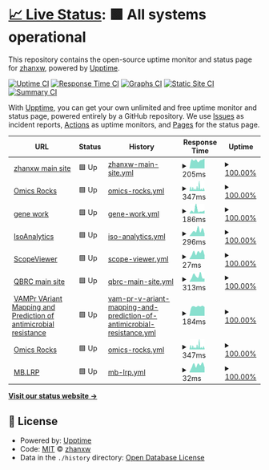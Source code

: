 # [📈 Live Status](https://demo.upptime.js.org): <!--live status--> **🟩 All systems operational**

This repository contains the open-source uptime monitor and status page for [zhanxw](http://zhanxw.com), powered by [Upptime](https://github.com/upptime/upptime).

[![Uptime CI](https://github.com/koj-co/upptime/workflows/Uptime%20CI/badge.svg)](https://github.com/koj-co/upptime/actions?query=workflow%3A%22Uptime+CI%22)
[![Response Time CI](https://github.com/koj-co/upptime/workflows/Response%20Time%20CI/badge.svg)](https://github.com/koj-co/upptime/actions?query=workflow%3A%22Response+Time+CI%22)
[![Graphs CI](https://github.com/koj-co/upptime/workflows/Graphs%20CI/badge.svg)](https://github.com/koj-co/upptime/actions?query=workflow%3A%22Graphs+CI%22)
[![Static Site CI](https://github.com/koj-co/upptime/workflows/Static%20Site%20CI/badge.svg)](https://github.com/koj-co/upptime/actions?query=workflow%3A%22Static+Site+CI%22)
[![Summary CI](https://github.com/koj-co/upptime/workflows/Summary%20CI/badge.svg)](https://github.com/koj-co/upptime/actions?query=workflow%3A%22Summary+CI%22)

With [Upptime](https://upptime.js.org), you can get your own unlimited and free uptime monitor and status page, powered entirely by a GitHub repository. We use [Issues](https://github.com/zhanxw/upptime/issues) as incident reports, [Actions](https://github.com/zhanxw/upptime/actions) as uptime monitors, and [Pages](https://demo.upptime.js.org) for the status page.

<!--start: status pages-->
<!-- This summary is generated by Upptime (https://github.com/upptime/upptime) -->
<!-- Do not edit this manually, your changes will be overwritten -->
<!-- prettier-ignore -->
| URL | Status | History | Response Time | Uptime |
| --- | ------ | ------- | ------------- | ------ |
| <img alt="" src="https://icons.duckduckgo.com/ip3/zhanxw.com.ico" height="13"> [zhanxw main site](https://zhanxw.com) | 🟩 Up | [zhanxw-main-site.yml](https://github.com/zhanxw/upptime/commits/HEAD/history/zhanxw-main-site.yml) | <details><summary><img alt="Response time graph" src="./graphs/zhanxw-main-site/response-time-week.png" height="20"> 205ms</summary><br><a href="https://zhanxw.github.io/upptime/history/zhanxw-main-site"><img alt="Response time 232" src="https://img.shields.io/endpoint?url=https%3A%2F%2Fraw.githubusercontent.com%2Fzhanxw%2Fupptime%2FHEAD%2Fapi%2Fzhanxw-main-site%2Fresponse-time.json"></a><br><a href="https://zhanxw.github.io/upptime/history/zhanxw-main-site"><img alt="24-hour response time 246" src="https://img.shields.io/endpoint?url=https%3A%2F%2Fraw.githubusercontent.com%2Fzhanxw%2Fupptime%2FHEAD%2Fapi%2Fzhanxw-main-site%2Fresponse-time-day.json"></a><br><a href="https://zhanxw.github.io/upptime/history/zhanxw-main-site"><img alt="7-day response time 205" src="https://img.shields.io/endpoint?url=https%3A%2F%2Fraw.githubusercontent.com%2Fzhanxw%2Fupptime%2FHEAD%2Fapi%2Fzhanxw-main-site%2Fresponse-time-week.json"></a><br><a href="https://zhanxw.github.io/upptime/history/zhanxw-main-site"><img alt="30-day response time 225" src="https://img.shields.io/endpoint?url=https%3A%2F%2Fraw.githubusercontent.com%2Fzhanxw%2Fupptime%2FHEAD%2Fapi%2Fzhanxw-main-site%2Fresponse-time-month.json"></a><br><a href="https://zhanxw.github.io/upptime/history/zhanxw-main-site"><img alt="1-year response time 246" src="https://img.shields.io/endpoint?url=https%3A%2F%2Fraw.githubusercontent.com%2Fzhanxw%2Fupptime%2FHEAD%2Fapi%2Fzhanxw-main-site%2Fresponse-time-year.json"></a></details> | <details><summary><a href="https://zhanxw.github.io/upptime/history/zhanxw-main-site">100.00%</a></summary><a href="https://zhanxw.github.io/upptime/history/zhanxw-main-site"><img alt="All-time uptime 99.94%" src="https://img.shields.io/endpoint?url=https%3A%2F%2Fraw.githubusercontent.com%2Fzhanxw%2Fupptime%2FHEAD%2Fapi%2Fzhanxw-main-site%2Fuptime.json"></a><br><a href="https://zhanxw.github.io/upptime/history/zhanxw-main-site"><img alt="24-hour uptime 100.00%" src="https://img.shields.io/endpoint?url=https%3A%2F%2Fraw.githubusercontent.com%2Fzhanxw%2Fupptime%2FHEAD%2Fapi%2Fzhanxw-main-site%2Fuptime-day.json"></a><br><a href="https://zhanxw.github.io/upptime/history/zhanxw-main-site"><img alt="7-day uptime 100.00%" src="https://img.shields.io/endpoint?url=https%3A%2F%2Fraw.githubusercontent.com%2Fzhanxw%2Fupptime%2FHEAD%2Fapi%2Fzhanxw-main-site%2Fuptime-week.json"></a><br><a href="https://zhanxw.github.io/upptime/history/zhanxw-main-site"><img alt="30-day uptime 100.00%" src="https://img.shields.io/endpoint?url=https%3A%2F%2Fraw.githubusercontent.com%2Fzhanxw%2Fupptime%2FHEAD%2Fapi%2Fzhanxw-main-site%2Fuptime-month.json"></a><br><a href="https://zhanxw.github.io/upptime/history/zhanxw-main-site"><img alt="1-year uptime 99.93%" src="https://img.shields.io/endpoint?url=https%3A%2F%2Fraw.githubusercontent.com%2Fzhanxw%2Fupptime%2FHEAD%2Fapi%2Fzhanxw-main-site%2Fuptime-year.json"></a></details>
| <img alt="" src="https://icons.duckduckgo.com/ip3/omics.rocks.ico" height="13"> [Omics Rocks](https://omics.rocks) | 🟩 Up | [omics-rocks.yml](https://github.com/zhanxw/upptime/commits/HEAD/history/omics-rocks.yml) | <details><summary><img alt="Response time graph" src="./graphs/omics-rocks/response-time-week.png" height="20"> 347ms</summary><br><a href="https://zhanxw.github.io/upptime/history/omics-rocks"><img alt="Response time 336" src="https://img.shields.io/endpoint?url=https%3A%2F%2Fraw.githubusercontent.com%2Fzhanxw%2Fupptime%2FHEAD%2Fapi%2Fomics-rocks%2Fresponse-time.json"></a><br><a href="https://zhanxw.github.io/upptime/history/omics-rocks"><img alt="24-hour response time 250" src="https://img.shields.io/endpoint?url=https%3A%2F%2Fraw.githubusercontent.com%2Fzhanxw%2Fupptime%2FHEAD%2Fapi%2Fomics-rocks%2Fresponse-time-day.json"></a><br><a href="https://zhanxw.github.io/upptime/history/omics-rocks"><img alt="7-day response time 347" src="https://img.shields.io/endpoint?url=https%3A%2F%2Fraw.githubusercontent.com%2Fzhanxw%2Fupptime%2FHEAD%2Fapi%2Fomics-rocks%2Fresponse-time-week.json"></a><br><a href="https://zhanxw.github.io/upptime/history/omics-rocks"><img alt="30-day response time 268" src="https://img.shields.io/endpoint?url=https%3A%2F%2Fraw.githubusercontent.com%2Fzhanxw%2Fupptime%2FHEAD%2Fapi%2Fomics-rocks%2Fresponse-time-month.json"></a><br><a href="https://zhanxw.github.io/upptime/history/omics-rocks"><img alt="1-year response time 346" src="https://img.shields.io/endpoint?url=https%3A%2F%2Fraw.githubusercontent.com%2Fzhanxw%2Fupptime%2FHEAD%2Fapi%2Fomics-rocks%2Fresponse-time-year.json"></a></details> | <details><summary><a href="https://zhanxw.github.io/upptime/history/omics-rocks">100.00%</a></summary><a href="https://zhanxw.github.io/upptime/history/omics-rocks"><img alt="All-time uptime 99.97%" src="https://img.shields.io/endpoint?url=https%3A%2F%2Fraw.githubusercontent.com%2Fzhanxw%2Fupptime%2FHEAD%2Fapi%2Fomics-rocks%2Fuptime.json"></a><br><a href="https://zhanxw.github.io/upptime/history/omics-rocks"><img alt="24-hour uptime 100.00%" src="https://img.shields.io/endpoint?url=https%3A%2F%2Fraw.githubusercontent.com%2Fzhanxw%2Fupptime%2FHEAD%2Fapi%2Fomics-rocks%2Fuptime-day.json"></a><br><a href="https://zhanxw.github.io/upptime/history/omics-rocks"><img alt="7-day uptime 100.00%" src="https://img.shields.io/endpoint?url=https%3A%2F%2Fraw.githubusercontent.com%2Fzhanxw%2Fupptime%2FHEAD%2Fapi%2Fomics-rocks%2Fuptime-week.json"></a><br><a href="https://zhanxw.github.io/upptime/history/omics-rocks"><img alt="30-day uptime 100.00%" src="https://img.shields.io/endpoint?url=https%3A%2F%2Fraw.githubusercontent.com%2Fzhanxw%2Fupptime%2FHEAD%2Fapi%2Fomics-rocks%2Fuptime-month.json"></a><br><a href="https://zhanxw.github.io/upptime/history/omics-rocks"><img alt="1-year uptime 99.98%" src="https://img.shields.io/endpoint?url=https%3A%2F%2Fraw.githubusercontent.com%2Fzhanxw%2Fupptime%2FHEAD%2Fapi%2Fomics-rocks%2Fuptime-year.json"></a></details>
| <img alt="" src="https://icons.duckduckgo.com/ip3/gene.work.ico" height="13"> [gene work](https://gene.work) | 🟩 Up | [gene-work.yml](https://github.com/zhanxw/upptime/commits/HEAD/history/gene-work.yml) | <details><summary><img alt="Response time graph" src="./graphs/gene-work/response-time-week.png" height="20"> 186ms</summary><br><a href="https://zhanxw.github.io/upptime/history/gene-work"><img alt="Response time 221" src="https://img.shields.io/endpoint?url=https%3A%2F%2Fraw.githubusercontent.com%2Fzhanxw%2Fupptime%2FHEAD%2Fapi%2Fgene-work%2Fresponse-time.json"></a><br><a href="https://zhanxw.github.io/upptime/history/gene-work"><img alt="24-hour response time 176" src="https://img.shields.io/endpoint?url=https%3A%2F%2Fraw.githubusercontent.com%2Fzhanxw%2Fupptime%2FHEAD%2Fapi%2Fgene-work%2Fresponse-time-day.json"></a><br><a href="https://zhanxw.github.io/upptime/history/gene-work"><img alt="7-day response time 186" src="https://img.shields.io/endpoint?url=https%3A%2F%2Fraw.githubusercontent.com%2Fzhanxw%2Fupptime%2FHEAD%2Fapi%2Fgene-work%2Fresponse-time-week.json"></a><br><a href="https://zhanxw.github.io/upptime/history/gene-work"><img alt="30-day response time 172" src="https://img.shields.io/endpoint?url=https%3A%2F%2Fraw.githubusercontent.com%2Fzhanxw%2Fupptime%2FHEAD%2Fapi%2Fgene-work%2Fresponse-time-month.json"></a><br><a href="https://zhanxw.github.io/upptime/history/gene-work"><img alt="1-year response time 230" src="https://img.shields.io/endpoint?url=https%3A%2F%2Fraw.githubusercontent.com%2Fzhanxw%2Fupptime%2FHEAD%2Fapi%2Fgene-work%2Fresponse-time-year.json"></a></details> | <details><summary><a href="https://zhanxw.github.io/upptime/history/gene-work">100.00%</a></summary><a href="https://zhanxw.github.io/upptime/history/gene-work"><img alt="All-time uptime 86.21%" src="https://img.shields.io/endpoint?url=https%3A%2F%2Fraw.githubusercontent.com%2Fzhanxw%2Fupptime%2FHEAD%2Fapi%2Fgene-work%2Fuptime.json"></a><br><a href="https://zhanxw.github.io/upptime/history/gene-work"><img alt="24-hour uptime 100.00%" src="https://img.shields.io/endpoint?url=https%3A%2F%2Fraw.githubusercontent.com%2Fzhanxw%2Fupptime%2FHEAD%2Fapi%2Fgene-work%2Fuptime-day.json"></a><br><a href="https://zhanxw.github.io/upptime/history/gene-work"><img alt="7-day uptime 100.00%" src="https://img.shields.io/endpoint?url=https%3A%2F%2Fraw.githubusercontent.com%2Fzhanxw%2Fupptime%2FHEAD%2Fapi%2Fgene-work%2Fuptime-week.json"></a><br><a href="https://zhanxw.github.io/upptime/history/gene-work"><img alt="30-day uptime 100.00%" src="https://img.shields.io/endpoint?url=https%3A%2F%2Fraw.githubusercontent.com%2Fzhanxw%2Fupptime%2FHEAD%2Fapi%2Fgene-work%2Fuptime-month.json"></a><br><a href="https://zhanxw.github.io/upptime/history/gene-work"><img alt="1-year uptime 99.98%" src="https://img.shields.io/endpoint?url=https%3A%2F%2Fraw.githubusercontent.com%2Fzhanxw%2Fupptime%2FHEAD%2Fapi%2Fgene-work%2Fuptime-year.json"></a></details>
| <img alt="" src="https://icons.duckduckgo.com/ip3/cdc.biohpc.swmed.edu.ico" height="13"> [IsoAnalytics](https://cdc.biohpc.swmed.edu/isoplexis/) | 🟩 Up | [iso-analytics.yml](https://github.com/zhanxw/upptime/commits/HEAD/history/iso-analytics.yml) | <details><summary><img alt="Response time graph" src="./graphs/iso-analytics/response-time-week.png" height="20"> 296ms</summary><br><a href="https://zhanxw.github.io/upptime/history/iso-analytics"><img alt="Response time 395" src="https://img.shields.io/endpoint?url=https%3A%2F%2Fraw.githubusercontent.com%2Fzhanxw%2Fupptime%2FHEAD%2Fapi%2Fiso-analytics%2Fresponse-time.json"></a><br><a href="https://zhanxw.github.io/upptime/history/iso-analytics"><img alt="24-hour response time 124" src="https://img.shields.io/endpoint?url=https%3A%2F%2Fraw.githubusercontent.com%2Fzhanxw%2Fupptime%2FHEAD%2Fapi%2Fiso-analytics%2Fresponse-time-day.json"></a><br><a href="https://zhanxw.github.io/upptime/history/iso-analytics"><img alt="7-day response time 296" src="https://img.shields.io/endpoint?url=https%3A%2F%2Fraw.githubusercontent.com%2Fzhanxw%2Fupptime%2FHEAD%2Fapi%2Fiso-analytics%2Fresponse-time-week.json"></a><br><a href="https://zhanxw.github.io/upptime/history/iso-analytics"><img alt="30-day response time 366" src="https://img.shields.io/endpoint?url=https%3A%2F%2Fraw.githubusercontent.com%2Fzhanxw%2Fupptime%2FHEAD%2Fapi%2Fiso-analytics%2Fresponse-time-month.json"></a><br><a href="https://zhanxw.github.io/upptime/history/iso-analytics"><img alt="1-year response time 397" src="https://img.shields.io/endpoint?url=https%3A%2F%2Fraw.githubusercontent.com%2Fzhanxw%2Fupptime%2FHEAD%2Fapi%2Fiso-analytics%2Fresponse-time-year.json"></a></details> | <details><summary><a href="https://zhanxw.github.io/upptime/history/iso-analytics">100.00%</a></summary><a href="https://zhanxw.github.io/upptime/history/iso-analytics"><img alt="All-time uptime 82.05%" src="https://img.shields.io/endpoint?url=https%3A%2F%2Fraw.githubusercontent.com%2Fzhanxw%2Fupptime%2FHEAD%2Fapi%2Fiso-analytics%2Fuptime.json"></a><br><a href="https://zhanxw.github.io/upptime/history/iso-analytics"><img alt="24-hour uptime 100.00%" src="https://img.shields.io/endpoint?url=https%3A%2F%2Fraw.githubusercontent.com%2Fzhanxw%2Fupptime%2FHEAD%2Fapi%2Fiso-analytics%2Fuptime-day.json"></a><br><a href="https://zhanxw.github.io/upptime/history/iso-analytics"><img alt="7-day uptime 100.00%" src="https://img.shields.io/endpoint?url=https%3A%2F%2Fraw.githubusercontent.com%2Fzhanxw%2Fupptime%2FHEAD%2Fapi%2Fiso-analytics%2Fuptime-week.json"></a><br><a href="https://zhanxw.github.io/upptime/history/iso-analytics"><img alt="30-day uptime 100.00%" src="https://img.shields.io/endpoint?url=https%3A%2F%2Fraw.githubusercontent.com%2Fzhanxw%2Fupptime%2FHEAD%2Fapi%2Fiso-analytics%2Fuptime-month.json"></a><br><a href="https://zhanxw.github.io/upptime/history/iso-analytics"><img alt="1-year uptime 82.33%" src="https://img.shields.io/endpoint?url=https%3A%2F%2Fraw.githubusercontent.com%2Fzhanxw%2Fupptime%2FHEAD%2Fapi%2Fiso-analytics%2Fuptime-year.json"></a></details>
| <img alt="" src="https://icons.duckduckgo.com/ip3/cdc.biohpc.swmed.edu.ico" height="13"> [ScopeViewer](https://cdc.biohpc.swmed.edu/scopeviewer/) | 🟩 Up | [scope-viewer.yml](https://github.com/zhanxw/upptime/commits/HEAD/history/scope-viewer.yml) | <details><summary><img alt="Response time graph" src="./graphs/scope-viewer/response-time-week.png" height="20"> 27ms</summary><br><a href="https://zhanxw.github.io/upptime/history/scope-viewer"><img alt="Response time 59" src="https://img.shields.io/endpoint?url=https%3A%2F%2Fraw.githubusercontent.com%2Fzhanxw%2Fupptime%2FHEAD%2Fapi%2Fscope-viewer%2Fresponse-time.json"></a><br><a href="https://zhanxw.github.io/upptime/history/scope-viewer"><img alt="24-hour response time 17" src="https://img.shields.io/endpoint?url=https%3A%2F%2Fraw.githubusercontent.com%2Fzhanxw%2Fupptime%2FHEAD%2Fapi%2Fscope-viewer%2Fresponse-time-day.json"></a><br><a href="https://zhanxw.github.io/upptime/history/scope-viewer"><img alt="7-day response time 27" src="https://img.shields.io/endpoint?url=https%3A%2F%2Fraw.githubusercontent.com%2Fzhanxw%2Fupptime%2FHEAD%2Fapi%2Fscope-viewer%2Fresponse-time-week.json"></a><br><a href="https://zhanxw.github.io/upptime/history/scope-viewer"><img alt="30-day response time 35" src="https://img.shields.io/endpoint?url=https%3A%2F%2Fraw.githubusercontent.com%2Fzhanxw%2Fupptime%2FHEAD%2Fapi%2Fscope-viewer%2Fresponse-time-month.json"></a><br><a href="https://zhanxw.github.io/upptime/history/scope-viewer"><img alt="1-year response time 65" src="https://img.shields.io/endpoint?url=https%3A%2F%2Fraw.githubusercontent.com%2Fzhanxw%2Fupptime%2FHEAD%2Fapi%2Fscope-viewer%2Fresponse-time-year.json"></a></details> | <details><summary><a href="https://zhanxw.github.io/upptime/history/scope-viewer">100.00%</a></summary><a href="https://zhanxw.github.io/upptime/history/scope-viewer"><img alt="All-time uptime 91.61%" src="https://img.shields.io/endpoint?url=https%3A%2F%2Fraw.githubusercontent.com%2Fzhanxw%2Fupptime%2FHEAD%2Fapi%2Fscope-viewer%2Fuptime.json"></a><br><a href="https://zhanxw.github.io/upptime/history/scope-viewer"><img alt="24-hour uptime 100.00%" src="https://img.shields.io/endpoint?url=https%3A%2F%2Fraw.githubusercontent.com%2Fzhanxw%2Fupptime%2FHEAD%2Fapi%2Fscope-viewer%2Fuptime-day.json"></a><br><a href="https://zhanxw.github.io/upptime/history/scope-viewer"><img alt="7-day uptime 100.00%" src="https://img.shields.io/endpoint?url=https%3A%2F%2Fraw.githubusercontent.com%2Fzhanxw%2Fupptime%2FHEAD%2Fapi%2Fscope-viewer%2Fuptime-week.json"></a><br><a href="https://zhanxw.github.io/upptime/history/scope-viewer"><img alt="30-day uptime 100.00%" src="https://img.shields.io/endpoint?url=https%3A%2F%2Fraw.githubusercontent.com%2Fzhanxw%2Fupptime%2FHEAD%2Fapi%2Fscope-viewer%2Fuptime-month.json"></a><br><a href="https://zhanxw.github.io/upptime/history/scope-viewer"><img alt="1-year uptime 99.92%" src="https://img.shields.io/endpoint?url=https%3A%2F%2Fraw.githubusercontent.com%2Fzhanxw%2Fupptime%2FHEAD%2Fapi%2Fscope-viewer%2Fuptime-year.json"></a></details>
| <img alt="" src="https://icons.duckduckgo.com/ip3/qbrc.swmed.edu.ico" height="13"> [QBRC main site](https://qbrc.swmed.edu) | 🟩 Up | [qbrc-main-site.yml](https://github.com/zhanxw/upptime/commits/HEAD/history/qbrc-main-site.yml) | <details><summary><img alt="Response time graph" src="./graphs/qbrc-main-site/response-time-week.png" height="20"> 313ms</summary><br><a href="https://zhanxw.github.io/upptime/history/qbrc-main-site"><img alt="Response time 361" src="https://img.shields.io/endpoint?url=https%3A%2F%2Fraw.githubusercontent.com%2Fzhanxw%2Fupptime%2FHEAD%2Fapi%2Fqbrc-main-site%2Fresponse-time.json"></a><br><a href="https://zhanxw.github.io/upptime/history/qbrc-main-site"><img alt="24-hour response time 183" src="https://img.shields.io/endpoint?url=https%3A%2F%2Fraw.githubusercontent.com%2Fzhanxw%2Fupptime%2FHEAD%2Fapi%2Fqbrc-main-site%2Fresponse-time-day.json"></a><br><a href="https://zhanxw.github.io/upptime/history/qbrc-main-site"><img alt="7-day response time 313" src="https://img.shields.io/endpoint?url=https%3A%2F%2Fraw.githubusercontent.com%2Fzhanxw%2Fupptime%2FHEAD%2Fapi%2Fqbrc-main-site%2Fresponse-time-week.json"></a><br><a href="https://zhanxw.github.io/upptime/history/qbrc-main-site"><img alt="30-day response time 361" src="https://img.shields.io/endpoint?url=https%3A%2F%2Fraw.githubusercontent.com%2Fzhanxw%2Fupptime%2FHEAD%2Fapi%2Fqbrc-main-site%2Fresponse-time-month.json"></a><br><a href="https://zhanxw.github.io/upptime/history/qbrc-main-site"><img alt="1-year response time 362" src="https://img.shields.io/endpoint?url=https%3A%2F%2Fraw.githubusercontent.com%2Fzhanxw%2Fupptime%2FHEAD%2Fapi%2Fqbrc-main-site%2Fresponse-time-year.json"></a></details> | <details><summary><a href="https://zhanxw.github.io/upptime/history/qbrc-main-site">100.00%</a></summary><a href="https://zhanxw.github.io/upptime/history/qbrc-main-site"><img alt="All-time uptime 99.55%" src="https://img.shields.io/endpoint?url=https%3A%2F%2Fraw.githubusercontent.com%2Fzhanxw%2Fupptime%2FHEAD%2Fapi%2Fqbrc-main-site%2Fuptime.json"></a><br><a href="https://zhanxw.github.io/upptime/history/qbrc-main-site"><img alt="24-hour uptime 100.00%" src="https://img.shields.io/endpoint?url=https%3A%2F%2Fraw.githubusercontent.com%2Fzhanxw%2Fupptime%2FHEAD%2Fapi%2Fqbrc-main-site%2Fuptime-day.json"></a><br><a href="https://zhanxw.github.io/upptime/history/qbrc-main-site"><img alt="7-day uptime 100.00%" src="https://img.shields.io/endpoint?url=https%3A%2F%2Fraw.githubusercontent.com%2Fzhanxw%2Fupptime%2FHEAD%2Fapi%2Fqbrc-main-site%2Fuptime-week.json"></a><br><a href="https://zhanxw.github.io/upptime/history/qbrc-main-site"><img alt="30-day uptime 100.00%" src="https://img.shields.io/endpoint?url=https%3A%2F%2Fraw.githubusercontent.com%2Fzhanxw%2Fupptime%2FHEAD%2Fapi%2Fqbrc-main-site%2Fuptime-month.json"></a><br><a href="https://zhanxw.github.io/upptime/history/qbrc-main-site"><img alt="1-year uptime 99.96%" src="https://img.shields.io/endpoint?url=https%3A%2F%2Fraw.githubusercontent.com%2Fzhanxw%2Fupptime%2FHEAD%2Fapi%2Fqbrc-main-site%2Fuptime-year.json"></a></details>
| <img alt="" src="https://icons.duckduckgo.com/ip3/cdc.biohpc.swmed.edu.ico" height="13"> [VAMPr VAriant Mapping and Prediction of antimicrobial resistance](https://cdc.biohpc.swmed.edu/VAMPr/VAMPr.cgi) | 🟩 Up | [vam-pr-v-ariant-mapping-and-prediction-of-antimicrobial-resistance.yml](https://github.com/zhanxw/upptime/commits/HEAD/history/vam-pr-v-ariant-mapping-and-prediction-of-antimicrobial-resistance.yml) | <details><summary><img alt="Response time graph" src="./graphs/vam-pr-v-ariant-mapping-and-prediction-of-antimicrobial-resistance/response-time-week.png" height="20"> 184ms</summary><br><a href="https://zhanxw.github.io/upptime/history/vam-pr-v-ariant-mapping-and-prediction-of-antimicrobial-resistance"><img alt="Response time 220" src="https://img.shields.io/endpoint?url=https%3A%2F%2Fraw.githubusercontent.com%2Fzhanxw%2Fupptime%2FHEAD%2Fapi%2Fvam-pr-v-ariant-mapping-and-prediction-of-antimicrobial-resistance%2Fresponse-time.json"></a><br><a href="https://zhanxw.github.io/upptime/history/vam-pr-v-ariant-mapping-and-prediction-of-antimicrobial-resistance"><img alt="24-hour response time 174" src="https://img.shields.io/endpoint?url=https%3A%2F%2Fraw.githubusercontent.com%2Fzhanxw%2Fupptime%2FHEAD%2Fapi%2Fvam-pr-v-ariant-mapping-and-prediction-of-antimicrobial-resistance%2Fresponse-time-day.json"></a><br><a href="https://zhanxw.github.io/upptime/history/vam-pr-v-ariant-mapping-and-prediction-of-antimicrobial-resistance"><img alt="7-day response time 184" src="https://img.shields.io/endpoint?url=https%3A%2F%2Fraw.githubusercontent.com%2Fzhanxw%2Fupptime%2FHEAD%2Fapi%2Fvam-pr-v-ariant-mapping-and-prediction-of-antimicrobial-resistance%2Fresponse-time-week.json"></a><br><a href="https://zhanxw.github.io/upptime/history/vam-pr-v-ariant-mapping-and-prediction-of-antimicrobial-resistance"><img alt="30-day response time 192" src="https://img.shields.io/endpoint?url=https%3A%2F%2Fraw.githubusercontent.com%2Fzhanxw%2Fupptime%2FHEAD%2Fapi%2Fvam-pr-v-ariant-mapping-and-prediction-of-antimicrobial-resistance%2Fresponse-time-month.json"></a><br><a href="https://zhanxw.github.io/upptime/history/vam-pr-v-ariant-mapping-and-prediction-of-antimicrobial-resistance"><img alt="1-year response time 219" src="https://img.shields.io/endpoint?url=https%3A%2F%2Fraw.githubusercontent.com%2Fzhanxw%2Fupptime%2FHEAD%2Fapi%2Fvam-pr-v-ariant-mapping-and-prediction-of-antimicrobial-resistance%2Fresponse-time-year.json"></a></details> | <details><summary><a href="https://zhanxw.github.io/upptime/history/vam-pr-v-ariant-mapping-and-prediction-of-antimicrobial-resistance">100.00%</a></summary><a href="https://zhanxw.github.io/upptime/history/vam-pr-v-ariant-mapping-and-prediction-of-antimicrobial-resistance"><img alt="All-time uptime 100.00%" src="https://img.shields.io/endpoint?url=https%3A%2F%2Fraw.githubusercontent.com%2Fzhanxw%2Fupptime%2FHEAD%2Fapi%2Fvam-pr-v-ariant-mapping-and-prediction-of-antimicrobial-resistance%2Fuptime.json"></a><br><a href="https://zhanxw.github.io/upptime/history/vam-pr-v-ariant-mapping-and-prediction-of-antimicrobial-resistance"><img alt="24-hour uptime 100.00%" src="https://img.shields.io/endpoint?url=https%3A%2F%2Fraw.githubusercontent.com%2Fzhanxw%2Fupptime%2FHEAD%2Fapi%2Fvam-pr-v-ariant-mapping-and-prediction-of-antimicrobial-resistance%2Fuptime-day.json"></a><br><a href="https://zhanxw.github.io/upptime/history/vam-pr-v-ariant-mapping-and-prediction-of-antimicrobial-resistance"><img alt="7-day uptime 100.00%" src="https://img.shields.io/endpoint?url=https%3A%2F%2Fraw.githubusercontent.com%2Fzhanxw%2Fupptime%2FHEAD%2Fapi%2Fvam-pr-v-ariant-mapping-and-prediction-of-antimicrobial-resistance%2Fuptime-week.json"></a><br><a href="https://zhanxw.github.io/upptime/history/vam-pr-v-ariant-mapping-and-prediction-of-antimicrobial-resistance"><img alt="30-day uptime 100.00%" src="https://img.shields.io/endpoint?url=https%3A%2F%2Fraw.githubusercontent.com%2Fzhanxw%2Fupptime%2FHEAD%2Fapi%2Fvam-pr-v-ariant-mapping-and-prediction-of-antimicrobial-resistance%2Fuptime-month.json"></a><br><a href="https://zhanxw.github.io/upptime/history/vam-pr-v-ariant-mapping-and-prediction-of-antimicrobial-resistance"><img alt="1-year uptime 100.00%" src="https://img.shields.io/endpoint?url=https%3A%2F%2Fraw.githubusercontent.com%2Fzhanxw%2Fupptime%2FHEAD%2Fapi%2Fvam-pr-v-ariant-mapping-and-prediction-of-antimicrobial-resistance%2Fuptime-year.json"></a></details>
| <img alt="" src="https://icons.duckduckgo.com/ip3/omics.rocks.ico" height="13"> [Omics Rocks](https://omics.rocks) | 🟩 Up | [omics-rocks.yml](https://github.com/zhanxw/upptime/commits/HEAD/history/omics-rocks.yml) | <details><summary><img alt="Response time graph" src="./graphs/omics-rocks/response-time-week.png" height="20"> 347ms</summary><br><a href="https://zhanxw.github.io/upptime/history/omics-rocks"><img alt="Response time 336" src="https://img.shields.io/endpoint?url=https%3A%2F%2Fraw.githubusercontent.com%2Fzhanxw%2Fupptime%2FHEAD%2Fapi%2Fomics-rocks%2Fresponse-time.json"></a><br><a href="https://zhanxw.github.io/upptime/history/omics-rocks"><img alt="24-hour response time 250" src="https://img.shields.io/endpoint?url=https%3A%2F%2Fraw.githubusercontent.com%2Fzhanxw%2Fupptime%2FHEAD%2Fapi%2Fomics-rocks%2Fresponse-time-day.json"></a><br><a href="https://zhanxw.github.io/upptime/history/omics-rocks"><img alt="7-day response time 347" src="https://img.shields.io/endpoint?url=https%3A%2F%2Fraw.githubusercontent.com%2Fzhanxw%2Fupptime%2FHEAD%2Fapi%2Fomics-rocks%2Fresponse-time-week.json"></a><br><a href="https://zhanxw.github.io/upptime/history/omics-rocks"><img alt="30-day response time 268" src="https://img.shields.io/endpoint?url=https%3A%2F%2Fraw.githubusercontent.com%2Fzhanxw%2Fupptime%2FHEAD%2Fapi%2Fomics-rocks%2Fresponse-time-month.json"></a><br><a href="https://zhanxw.github.io/upptime/history/omics-rocks"><img alt="1-year response time 346" src="https://img.shields.io/endpoint?url=https%3A%2F%2Fraw.githubusercontent.com%2Fzhanxw%2Fupptime%2FHEAD%2Fapi%2Fomics-rocks%2Fresponse-time-year.json"></a></details> | <details><summary><a href="https://zhanxw.github.io/upptime/history/omics-rocks">100.00%</a></summary><a href="https://zhanxw.github.io/upptime/history/omics-rocks"><img alt="All-time uptime 99.97%" src="https://img.shields.io/endpoint?url=https%3A%2F%2Fraw.githubusercontent.com%2Fzhanxw%2Fupptime%2FHEAD%2Fapi%2Fomics-rocks%2Fuptime.json"></a><br><a href="https://zhanxw.github.io/upptime/history/omics-rocks"><img alt="24-hour uptime 100.00%" src="https://img.shields.io/endpoint?url=https%3A%2F%2Fraw.githubusercontent.com%2Fzhanxw%2Fupptime%2FHEAD%2Fapi%2Fomics-rocks%2Fuptime-day.json"></a><br><a href="https://zhanxw.github.io/upptime/history/omics-rocks"><img alt="7-day uptime 100.00%" src="https://img.shields.io/endpoint?url=https%3A%2F%2Fraw.githubusercontent.com%2Fzhanxw%2Fupptime%2FHEAD%2Fapi%2Fomics-rocks%2Fuptime-week.json"></a><br><a href="https://zhanxw.github.io/upptime/history/omics-rocks"><img alt="30-day uptime 100.00%" src="https://img.shields.io/endpoint?url=https%3A%2F%2Fraw.githubusercontent.com%2Fzhanxw%2Fupptime%2FHEAD%2Fapi%2Fomics-rocks%2Fuptime-month.json"></a><br><a href="https://zhanxw.github.io/upptime/history/omics-rocks"><img alt="1-year uptime 99.98%" src="https://img.shields.io/endpoint?url=https%3A%2F%2Fraw.githubusercontent.com%2Fzhanxw%2Fupptime%2FHEAD%2Fapi%2Fomics-rocks%2Fuptime-year.json"></a></details>
| <img alt="" src="https://icons.duckduckgo.com/ip3/cdc.biohpc.swmed.edu.ico" height="13"> [MB.LRP](https://cdc.biohpc.swmed.edu/mblrp/) | 🟩 Up | [mb-lrp.yml](https://github.com/zhanxw/upptime/commits/HEAD/history/mb-lrp.yml) | <details><summary><img alt="Response time graph" src="./graphs/mb-lrp/response-time-week.png" height="20"> 32ms</summary><br><a href="https://zhanxw.github.io/upptime/history/mb-lrp"><img alt="Response time 43" src="https://img.shields.io/endpoint?url=https%3A%2F%2Fraw.githubusercontent.com%2Fzhanxw%2Fupptime%2FHEAD%2Fapi%2Fmb-lrp%2Fresponse-time.json"></a><br><a href="https://zhanxw.github.io/upptime/history/mb-lrp"><img alt="24-hour response time 22" src="https://img.shields.io/endpoint?url=https%3A%2F%2Fraw.githubusercontent.com%2Fzhanxw%2Fupptime%2FHEAD%2Fapi%2Fmb-lrp%2Fresponse-time-day.json"></a><br><a href="https://zhanxw.github.io/upptime/history/mb-lrp"><img alt="7-day response time 32" src="https://img.shields.io/endpoint?url=https%3A%2F%2Fraw.githubusercontent.com%2Fzhanxw%2Fupptime%2FHEAD%2Fapi%2Fmb-lrp%2Fresponse-time-week.json"></a><br><a href="https://zhanxw.github.io/upptime/history/mb-lrp"><img alt="30-day response time 39" src="https://img.shields.io/endpoint?url=https%3A%2F%2Fraw.githubusercontent.com%2Fzhanxw%2Fupptime%2FHEAD%2Fapi%2Fmb-lrp%2Fresponse-time-month.json"></a><br><a href="https://zhanxw.github.io/upptime/history/mb-lrp"><img alt="1-year response time 42" src="https://img.shields.io/endpoint?url=https%3A%2F%2Fraw.githubusercontent.com%2Fzhanxw%2Fupptime%2FHEAD%2Fapi%2Fmb-lrp%2Fresponse-time-year.json"></a></details> | <details><summary><a href="https://zhanxw.github.io/upptime/history/mb-lrp">100.00%</a></summary><a href="https://zhanxw.github.io/upptime/history/mb-lrp"><img alt="All-time uptime 82.92%" src="https://img.shields.io/endpoint?url=https%3A%2F%2Fraw.githubusercontent.com%2Fzhanxw%2Fupptime%2FHEAD%2Fapi%2Fmb-lrp%2Fuptime.json"></a><br><a href="https://zhanxw.github.io/upptime/history/mb-lrp"><img alt="24-hour uptime 100.00%" src="https://img.shields.io/endpoint?url=https%3A%2F%2Fraw.githubusercontent.com%2Fzhanxw%2Fupptime%2FHEAD%2Fapi%2Fmb-lrp%2Fuptime-day.json"></a><br><a href="https://zhanxw.github.io/upptime/history/mb-lrp"><img alt="7-day uptime 100.00%" src="https://img.shields.io/endpoint?url=https%3A%2F%2Fraw.githubusercontent.com%2Fzhanxw%2Fupptime%2FHEAD%2Fapi%2Fmb-lrp%2Fuptime-week.json"></a><br><a href="https://zhanxw.github.io/upptime/history/mb-lrp"><img alt="30-day uptime 100.00%" src="https://img.shields.io/endpoint?url=https%3A%2F%2Fraw.githubusercontent.com%2Fzhanxw%2Fupptime%2FHEAD%2Fapi%2Fmb-lrp%2Fuptime-month.json"></a><br><a href="https://zhanxw.github.io/upptime/history/mb-lrp"><img alt="1-year uptime 82.33%" src="https://img.shields.io/endpoint?url=https%3A%2F%2Fraw.githubusercontent.com%2Fzhanxw%2Fupptime%2FHEAD%2Fapi%2Fmb-lrp%2Fuptime-year.json"></a></details>

<!--end: status pages-->

[**Visit our status website →**](https://demo.upptime.js.org)

## 📄 License

- Powered by: [Upptime](https://github.com/upptime/upptime)
- Code: [MIT](./LICENSE) © [zhanxw](http://zhanxw.com)
- Data in the `./history` directory: [Open Database License](https://opendatacommons.org/licenses/odbl/1-0/)
